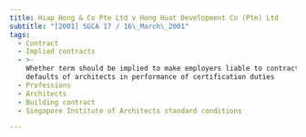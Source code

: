 ```yaml
---
title: Hiap Hong & Co Pte Ltd v Hong Huat Development Co (Pte) Ltd
subtitle: "[2001] SGCA 17 / 16\_March\_2001"
tags:
  - Contract
  - Implied contracts
  - >-
    Whether term should be implied to make employers liable to contractors for
    defaults of architects in performance of certification duties
  - Professions
  - Architects
  - Building contract
  - Singapore Institute of Architects standard conditions

---
```


